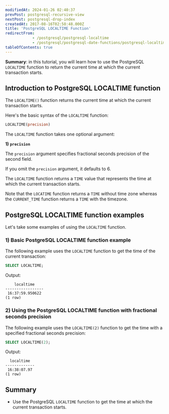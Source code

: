 ```yaml
---
modifiedAt: 2024-01-26 02:40:37
prevPost: postgresql-recursive-view
nextPost: postgresql-drop-index
createdAt: 2017-08-16T02:58:48.000Z
title: 'PostgreSQL LOCALTIME Function'
redirectFrom:
            - /postgresql/postgresql-localtime 
            - /postgresql/postgresql-date-functions/postgresql-localtime
tableOfContents: true
---
```


**Summary**: in this tutorial, you will learn how to use the PostgreSQL `LOCALTIME` function to return the current time at which the current transaction starts.

## Introduction to PostgreSQL LOCALTIME function

The `LOCALTIME()` function returns the current time at which the current transaction starts.

Here's the basic syntax of the `LOCALTIME` function:

```sql
LOCALTIME(precision)
```

The `LOCALTIME` function takes one optional argument:

**1) `precision`**

The `precision` argument specifies fractional seconds precision of the second field.

If you omit the `precision` argument, it defaults to 6.

The `LOCALTIME` function returns a `TIME` value that represents the time at which the current transaction starts.

Note that the `LOCATIME` function returns a `TIME` without time zone whereas the `CURRENT_TIME` function returns a `TIME` with the timezone.

## PostgreSQL LOCALTIME function examples

Let's take some examples of using the `LOCALTIME` function.

### 1) Basic PostgreSQL LOCALTIME function example

The following example uses the `LOCALTIME` function to get the time of the current transaction:

```sql
SELECT LOCALTIME;
```

Output:

```
    localtime
-----------------
 16:37:59.950622
(1 row)
```

### 2) Using the PostgreSQL LOCALTIME function with fractional seconds precision

The following example uses the `LOCALTIME(2)` function to get the time with a specified fractional seconds precision:

```sql
SELECT LOCALTIME(2);
```

Output:

```
  localtime
-------------
 16:38:07.97
(1 row)
```

## Summary

- Use the PostgreSQL `LOCALTIME` function to get the time at which the current transaction starts.
